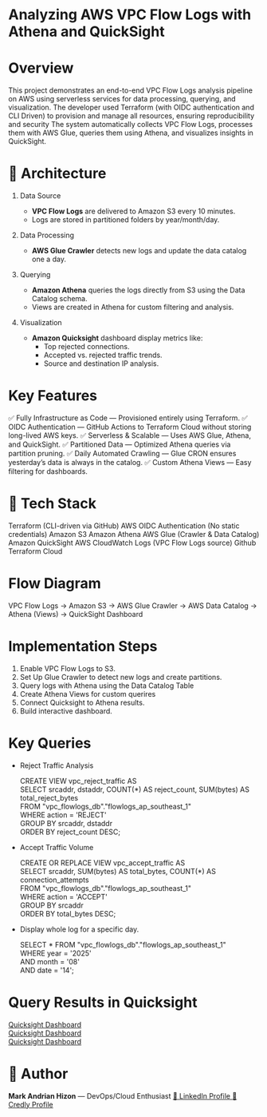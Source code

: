 # Analyzing AWS VPC Flow Logs with Athena and QuickSight


# Overview
  This project demonstrates an end-to-end VPC Flow Logs analysis pipeline on AWS using serverless services for data processing, querying, and visualization. The developer used Terraform (with OIDC authentication and CLI Driven) to provision and manage all resources, ensuring reproducibility and security The system automatically collects VPC Flow Logs, processes them with AWS Glue, queries them using Athena, and visualizes insights in QuickSight.


# 📐 Architecture
 1. Data Source
    - **VPC Flow Logs** are delivered to Amazon S3 every 10 minutes.
    - Logs are stored in partitioned folders by year/month/day.

 2. Data Processing
    - **AWS Glue Crawler** detects new logs and update the data catalog one a day.

 3. Querying
    - **Amazon Athena** queries the logs directly from S3 using the Data Catalog schema.
    - Views are created in Athena for custom filtering and analysis.

 4. Visualization
    - **Amazon Quicksight** dashboard display metrics like:
      - Top rejected connections.
      - Accepted vs. rejected traffic trends.
      - Source and destination IP analysis.


# Key Features
✅ Fully Infrastructure as Code — Provisioned entirely using Terraform.
✅ OIDC Authentication — GitHub Actions to Terraform Cloud without storing long-lived AWS keys.
✅ Serverless & Scalable — Uses AWS Glue, Athena, and QuickSight.
✅ Partitioned Data — Optimized Athena queries via partition pruning.
✅ Daily Automated Crawling — Glue CRON ensures yesterday’s data is always in the catalog.
✅ Custom Athena Views — Easy filtering for dashboards.


# 🚀 Tech Stack
   Terraform (CLI-driven via GitHub)
   AWS OIDC Authentication (No static credentials)
   Amazon S3
   Amazon Athena
   AWS Glue (Crawler & Data Catalog)
   Amazon QuickSight
   AWS CloudWatch Logs (VPC Flow Logs source)
   Github
   Terraform Cloud


# Flow Diagram
   VPC Flow Logs 
      → Amazon S3 
         → AWS Glue Crawler 
            → AWS Data Catalog 
               → Athena (Views) 
                  → QuickSight Dashboard



# Implementation Steps
   1. Enable VPC Flow Logs to S3.
   2. Set Up Glue Crawler to detect new logs and create partitions.
   3. Query logs with Athena using the Data Catalog Table
   4. Create Athena Views for custom querires
   5. Connect Quicksight to Athena results.
   6. Build interactive dashboard.



# Key Queries
   - Reject Traffic Analysis

      CREATE VIEW vpc_reject_traffic AS <br>
      SELECT srcaddr, dstaddr, COUNT(*) AS reject_count, SUM(bytes) AS total_reject_bytes <br>
      FROM "vpc_flowlogs_db"."flowlogs_ap_southeast_1" <br>
      WHERE action = 'REJECT' <br>
      GROUP BY srcaddr, dstaddr <br>
      ORDER BY reject_count DESC; 

   - Accept Traffic Volume

      CREATE OR REPLACE VIEW vpc_accept_traffic AS <br>
      SELECT srcaddr, SUM(bytes) AS total_bytes, COUNT(*) AS connection_attempts <br>
      FROM "vpc_flowlogs_db"."flowlogs_ap_southeast_1" <br>
      WHERE action = 'ACCEPT' <br>
      GROUP BY srcaddr <br>
      ORDER BY total_bytes DESC;

   - Display whole log for a specific day.

      SELECT * FROM "vpc_flowlogs_db"."flowlogs_ap_southeast_1" <br>
      WHERE year = '2025' <br>
         AND month = '08' <br>
         AND date = '14';



# Query Results in Quicksight
[ Quicksight Dashboard ](./images/Quicksight_accept.png) <br>
[ Quicksight Dashboard ](./images/Quicksight_reject.png) <br>
[ Quicksight Dashboard ](./images/Quicksight2.png)


# 👤 Author
 **Mark Andrian Hizon** — DevOps/Cloud Enthusiast
[ 🔗 LinkedIn Profile ](https://www.linkedin.com/in/mark-andrian-hizon-9a215722a/)
[ 🏅 Credly Profile   ](https://www.credly.com/users/mark-andrian-hizon.9ae74f49)